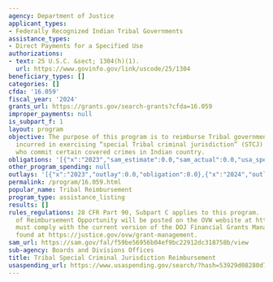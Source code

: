 ```yaml
---
agency: Department of Justice
applicant_types:
- Federally Recognized Indian Tribal Governments
assistance_types:
- Direct Payments for a Specified Use
authorizations:
- text: 25 U.S.C. &sect; 1304(h)(1).
  url: https://www.govinfo.gov/link/uscode/25/1304
beneficiary_types: []
categories: []
cfda: '16.059'
fiscal_year: '2024'
grants_url: https://grants.gov/search-grants?cfda=16.059
improper_payments: null
is_subpart_f: 1
layout: program
objective: The purpose of this program is to reimburse Tribal governments for expenses
  incurred in exercising “special Tribal criminal jurisdiction” (STCJ) over non-Indians
  who commit certain covered crimes in Indian country.
obligations: '[{"x":"2023","sam_estimate":0.0,"sam_actual":0.0,"usa_spending_actual":0.0},{"x":"2024","sam_estimate":0.0,"sam_actual":559824.0,"usa_spending_actual":559824.0},{"x":"2025","sam_estimate":0.0,"sam_actual":4400000.0,"usa_spending_actual":0.0}]'
other_program_spending: null
outlays: '[{"x":"2023","outlay":0.0,"obligation":0.0},{"x":"2024","outlay":182418.96,"obligation":559824.0},{"x":"2025","outlay":0.0,"obligation":0.0}]'
permalink: /program/16.059.html
popular_name: Tribal Reimbursement
program_type: assistance_listing
results: []
rules_regulations: 28 CFR Part 90, Subpart C applies to this program.  An annual Notice
  of Reimbursement Opportunity will be posted on the OVW website at https://www.justice.gov/ovw/open-notices-of-funding-opportunities.  Recipients
  must comply with the current version of the DOJ Financial Grants Management Guide
  found at https://justice.gov/ovw/grant-management.
sam_url: https://sam.gov/fal/f59be56956b04ef9bc22912dc318758b/view
sub-agency: Boards and Divisions Offices
title: Tribal Special Criminal Jurisdiction Reimbursement
usaspending_url: https://www.usaspending.gov/search/?hash=53929d08280d7b4f2c46b13ce0b7e7ef
---
```

